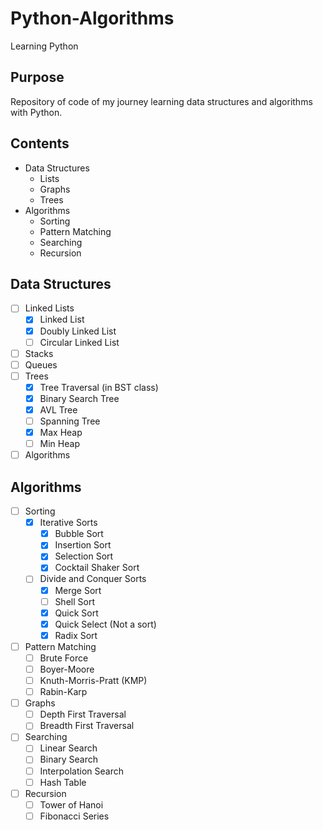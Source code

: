 # Python-Algorithms
Learning Python


## Purpose
Repository of code of my journey learning data structures and algorithms with Python.

## Contents
* Data Structures
  * Lists
  * Graphs
  * Trees
* Algorithms
  * Sorting
  * Pattern Matching
  * Searching
  * Recursion

## Data Structures
- [ ] Linked Lists
  - [x] Linked List
  - [x] Doubly Linked List
  - [ ] Circular Linked List
- [ ] Stacks
- [ ] Queues
- [ ] Trees
  - [x] Tree Traversal (in BST class)
  - [x] Binary Search Tree
  - [x] AVL Tree
  - [ ] Spanning Tree
  - [x] Max Heap
  - [ ] Min Heap
- [ ] Algorithms

## Algorithms
- [ ] Sorting
  - [x] Iterative Sorts
    - [x] Bubble Sort
    - [x] Insertion Sort
    - [x] Selection Sort
    - [x] Cocktail Shaker Sort
  - [ ] Divide and Conquer Sorts
    - [x] Merge Sort
    - [ ] Shell Sort
    - [x] Quick Sort
    - [x] Quick Select (Not a sort)
    - [x] Radix Sort
- [ ] Pattern Matching
  - [ ] Brute Force
  - [ ] Boyer-Moore
  - [ ] Knuth-Morris-Pratt (KMP)
  - [ ] Rabin-Karp
- [ ] Graphs
  - [ ] Depth First Traversal
  - [ ] Breadth First Traversal
- [ ] Searching
  - [ ] Linear Search
  - [ ] Binary Search
  - [ ] Interpolation Search
  - [ ] Hash Table
- [ ] Recursion
  - [ ] Tower of Hanoi
  - [ ] Fibonacci Series
